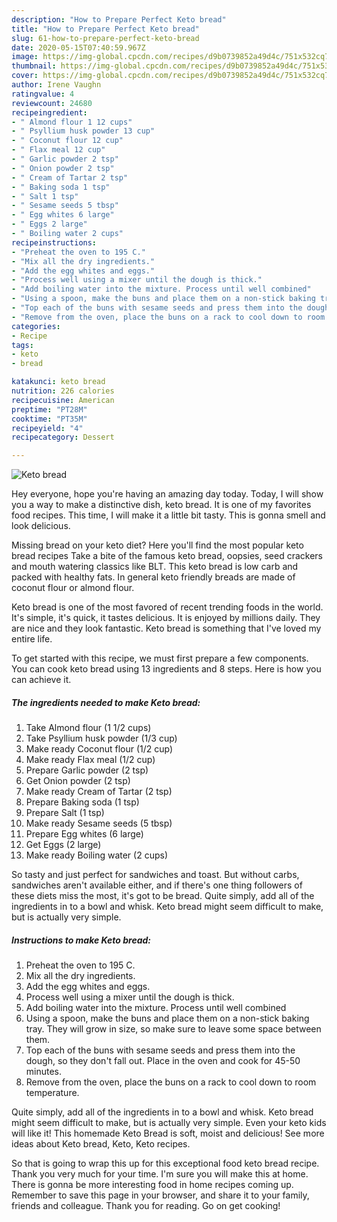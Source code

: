 ```yaml
---
description: "How to Prepare Perfect Keto bread"
title: "How to Prepare Perfect Keto bread"
slug: 61-how-to-prepare-perfect-keto-bread
date: 2020-05-15T07:40:59.967Z
image: https://img-global.cpcdn.com/recipes/d9b0739852a49d4c/751x532cq70/keto-bread-recipe-main-photo.jpg
thumbnail: https://img-global.cpcdn.com/recipes/d9b0739852a49d4c/751x532cq70/keto-bread-recipe-main-photo.jpg
cover: https://img-global.cpcdn.com/recipes/d9b0739852a49d4c/751x532cq70/keto-bread-recipe-main-photo.jpg
author: Irene Vaughn
ratingvalue: 4
reviewcount: 24680
recipeingredient:
- " Almond flour 1 12 cups"
- " Psyllium husk powder 13 cup"
- " Coconut flour 12 cup"
- " Flax meal 12 cup"
- " Garlic powder 2 tsp"
- " Onion powder 2 tsp"
- " Cream of Tartar 2 tsp"
- " Baking soda 1 tsp"
- " Salt 1 tsp"
- " Sesame seeds 5 tbsp"
- " Egg whites 6 large"
- " Eggs 2 large"
- " Boiling water 2 cups"
recipeinstructions:
- "Preheat the oven to 195 C."
- "Mix all the dry ingredients."
- "Add the egg whites and eggs."
- "Process well using a mixer until the dough is thick."
- "Add boiling water into the mixture. Process until well combined"
- "Using a spoon, make the buns and place them on a non-stick baking tray. They will grow in size, so make sure to leave some space between them."
- "Top each of the buns with sesame seeds and press them into the dough, so they don&#39;t fall out. Place in the oven and cook for 45-50 minutes."
- "Remove from the oven, place the buns on a rack to cool down to room temperature."
categories:
- Recipe
tags:
- keto
- bread

katakunci: keto bread 
nutrition: 226 calories
recipecuisine: American
preptime: "PT28M"
cooktime: "PT35M"
recipeyield: "4"
recipecategory: Dessert

---
```



![Keto bread](https://img-global.cpcdn.com/recipes/d9b0739852a49d4c/751x532cq70/keto-bread-recipe-main-photo.jpg)

Hey everyone, hope you're having an amazing day today. Today, I will show you a way to make a distinctive dish, keto bread. It is one of my favorites food recipes. This time, I will make it a little bit tasty. This is gonna smell and look delicious.

Missing bread on your keto diet? Here you&#39;ll find the most popular keto bread recipes Take a bite of the famous keto bread, oopsies, seed crackers and mouth watering classics like BLT. This keto bread is low carb and packed with healthy fats. In general keto friendly breads are made of coconut flour or almond flour.

Keto bread is one of the most favored of recent trending foods in the world. It's simple, it's quick, it tastes delicious. It is enjoyed by millions daily. They are nice and they look fantastic. Keto bread is something that I've loved my entire life.


To get started with this recipe, we must first prepare a few components. You can cook keto bread using 13 ingredients and 8 steps. Here is how you can achieve it.

<!--inarticleads1-->

##### The ingredients needed to make Keto bread:

1. Take  Almond flour (1 1/2 cups)
1. Take  Psyllium husk powder (1/3 cup)
1. Make ready  Coconut flour (1/2 cup)
1. Make ready  Flax meal (1/2 cup)
1. Prepare  Garlic powder (2 tsp)
1. Get  Onion powder (2 tsp)
1. Make ready  Cream of Tartar (2 tsp)
1. Prepare  Baking soda (1 tsp)
1. Prepare  Salt (1 tsp)
1. Make ready  Sesame seeds (5 tbsp)
1. Prepare  Egg whites (6 large)
1. Get  Eggs (2 large)
1. Make ready  Boiling water (2 cups)


So tasty and just perfect for sandwiches and toast. But without carbs, sandwiches aren&#39;t available either, and if there&#39;s one thing followers of these diets miss the most, it&#39;s got to be bread. Quite simply, add all of the ingredients in to a bowl and whisk. Keto bread might seem difficult to make, but is actually very simple. 

<!--inarticleads2-->

##### Instructions to make Keto bread:

1. Preheat the oven to 195 C.
1. Mix all the dry ingredients.
1. Add the egg whites and eggs.
1. Process well using a mixer until the dough is thick.
1. Add boiling water into the mixture. Process until well combined
1. Using a spoon, make the buns and place them on a non-stick baking tray. They will grow in size, so make sure to leave some space between them.
1. Top each of the buns with sesame seeds and press them into the dough, so they don&#39;t fall out. Place in the oven and cook for 45-50 minutes.
1. Remove from the oven, place the buns on a rack to cool down to room temperature.


Quite simply, add all of the ingredients in to a bowl and whisk. Keto bread might seem difficult to make, but is actually very simple. Even your keto kids will like it! This homemade Keto Bread is soft, moist and delicious! See more ideas about Keto bread, Keto, Keto recipes. 

So that is going to wrap this up for this exceptional food keto bread recipe. Thank you very much for your time. I'm sure you will make this at home. There is gonna be more interesting food in home recipes coming up. Remember to save this page in your browser, and share it to your family, friends and colleague. Thank you for reading. Go on get cooking!
